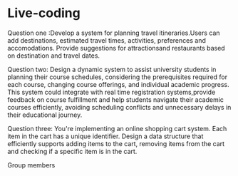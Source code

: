 # Live-coding
Question one :Develop a system for planning travel itineraries.Users can add destinations, estimated travel times, activities, preferences and accomodations. Provide suggestions for attractionsand restaurants based on destination and travel dates.

Question two: Design a dynamic system to assist university students in planning their course schedules, considering the prerequisites required for each course, changing course offerings, and individual academic progress. This system could integrate with real time registration systems,provide feedback on course fulfillment and help students navigate their academic courses efficiently, avoiding scheduling conflicts and unnecessary delays in their educational journey.

Question three: You're implementing  an online shopping cart system. Each item in the cart has a unique identifier. Design a data structure that efficiently supports adding items to the cart, removing items from the cart and checking if a specific item is in the cart.

Group members
